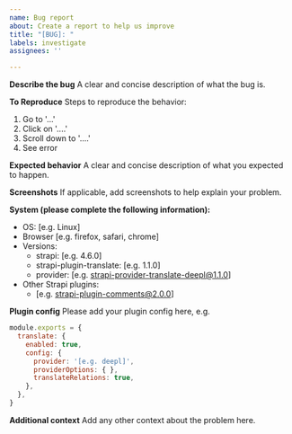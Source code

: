 ```yaml
---
name: Bug report
about: Create a report to help us improve
title: "[BUG]: "
labels: investigate
assignees: ''

---
```


**Describe the bug**
A clear and concise description of what the bug is.

**To Reproduce**
Steps to reproduce the behavior:
1. Go to '...'
2. Click on '....'
3. Scroll down to '....'
4. See error

**Expected behavior**
A clear and concise description of what you expected to happen.

**Screenshots**
If applicable, add screenshots to help explain your problem.

**System (please complete the following information):**
 - OS: [e.g. Linux]
 - Browser [e.g. firefox, safari, chrome]
 - Versions:
   - strapi: [e.g. 4.6.0]
   - strapi-plugin-translate: [e.g. 1.1.0]
   - provider: [e.g. strapi-provider-translate-deepl@1.1.0]
- Other Strapi plugins:
  - [e.g. strapi-plugin-comments@2.0.0]

**Plugin config**
Please add your plugin config here, e.g.
```js
module.exports = {
  translate: {
    enabled: true,
    config: {
      provider: '[e.g. deepl]',
      providerOptions: { },
      translateRelations: true,
    },
  },
}
```

**Additional context**
Add any other context about the problem here.
